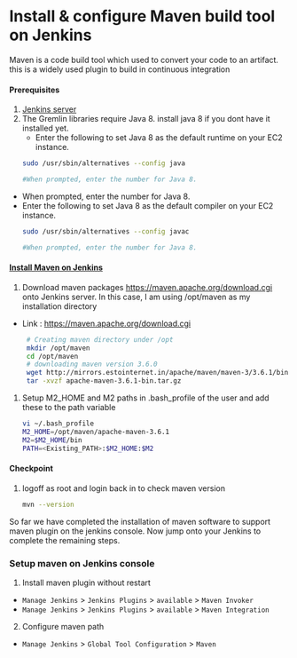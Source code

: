 #  Install & configure Maven build tool on Jenkins
Maven is a code build tool which used to convert your code to an artifact. this is a widely used plugin to build in continuous integration


#### Prerequisites
1. [Jenkins server](https://github.com/ValaxyTechDevops/DevOps-Project/blob/master/LAB_1/Jenkins_Installation.MD)
2. The Gremlin libraries require Java 8. install java 8 if you dont have it installed yet. 
   - Enter the following to set Java 8 as the default runtime on your EC2 instance.
    ```sh
    sudo /usr/sbin/alternatives --config java

    #When prompted, enter the number for Java 8.
    ```
  - When prompted, enter the number for Java 8.
  - Enter the following to set Java 8 as the default compiler on your EC2 instance.
    ```sh
    sudo /usr/sbin/alternatives --config javac

    #When prompted, enter the number for Java 8.
    ```
#### [Install Maven on Jenkins](https://linuxize.com/post/how-to-install-apache-maven-on-centos-8/)
1. Download maven packages https://maven.apache.org/download.cgi onto Jenkins server. In this case, I am using /opt/maven as my installation directory
 - Link : https://maven.apache.org/download.cgi
    ```sh
     # Creating maven directory under /opt
     mkdir /opt/maven
     cd /opt/maven
     # downloading maven version 3.6.0
     wget http://mirrors.estointernet.in/apache/maven/maven-3/3.6.1/binaries/apache-maven-3.6.1-bin.tar.gz
     tar -xvzf apache-maven-3.6.1-bin.tar.gz
     ```
	
1. Setup M2_HOME and M2 paths in .bash_profile of the user and add these to the path variable
   ```sh
   vi ~/.bash_profile
   M2_HOME=/opt/maven/apache-maven-3.6.1
   M2=$M2_HOME/bin
   PATH=<Existing_PATH>:$M2_HOME:$M2
   ```
#### Checkpoint 
1. logoff as root and login back in to check maven version
  
    ```sh
    mvn --version
    ```
So far we have completed the installation of maven software to support maven plugin on the jenkins console. Now jump onto your Jenkins to complete the remaining steps. 

### Setup maven on Jenkins console
1. Install maven plugin without restart  
  - `Manage Jenkins` > `Jenkins Plugins` > `available` > `Maven Invoker`
  - `Manage Jenkins` > `Jenkins Plugins` > `available` > `Maven Integration`

2. Configure maven path
  - `Manage Jenkins` > `Global Tool Configuration` > `Maven`

